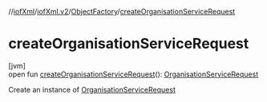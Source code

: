//[iofXml](../../../index.md)/[iofXml.v2](../index.md)/[ObjectFactory](index.md)/[createOrganisationServiceRequest](create-organisation-service-request.md)

# createOrganisationServiceRequest

[jvm]\
open fun [createOrganisationServiceRequest](create-organisation-service-request.md)(): [OrganisationServiceRequest](../-organisation-service-request/index.md)

Create an instance of [OrganisationServiceRequest](../-organisation-service-request/index.md)
